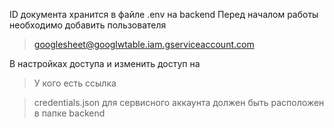 ID документа хранится в файле .env на backend
Перед началом работы необходимо добавить пользователя 

> googlesheet@googlwtable.iam.gserviceaccount.com 

В настройках доступа и изменить доступ на 

> У кого есть ссылка

> credentials.json для сервисного аккаунта должен быть расположен в папке backend

